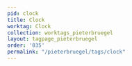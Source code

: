 ```yaml
---
pid: clock
title: Clock
worktag: Clock
collection: worktags_pieterbruegel
layout: tagpage_pieterbruegel
order: '035'
permalink: "/pieterbruegel/tags/clock"
---
```

